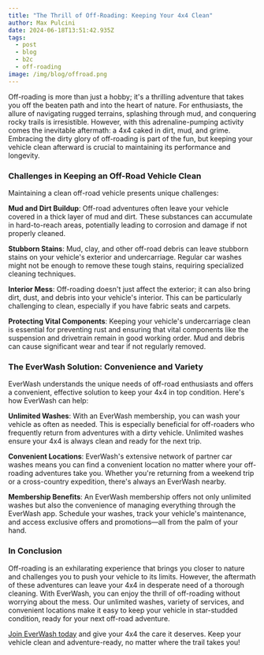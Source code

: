 ```yaml
---
title: "The Thrill of Off-Roading: Keeping Your 4x4 Clean"
author: Max Pulcini
date: 2024-06-18T13:51:42.935Z
tags:
  - post
  - blog
  - b2c
  - off-roading
image: /img/blog/offroad.png
---
```

Off-roading is more than just a hobby; it's a thrilling adventure that takes you off the beaten path and into the heart of nature. For enthusiasts, the allure of navigating rugged terrains, splashing through mud, and conquering rocky trails is irresistible. However, with this adrenaline-pumping activity comes the inevitable aftermath: a 4x4 caked in dirt, mud, and grime. Embracing the dirty glory of off-roading is part of the fun, but keeping your vehicle clean afterward is crucial to maintaining its performance and longevity.

### Challenges in Keeping an Off-Road Vehicle Clean

Maintaining a clean off-road vehicle presents unique challenges:

**Mud and Dirt Buildup**: Off-road adventures often leave your vehicle covered in a thick layer of mud and dirt. These substances can accumulate in hard-to-reach areas, potentially leading to corrosion and damage if not properly cleaned.

**Stubborn Stains**: Mud, clay, and other off-road debris can leave stubborn stains on your vehicle's exterior and undercarriage. Regular car washes might not be enough to remove these tough stains, requiring specialized cleaning techniques.

**Interior Mess**: Off-roading doesn't just affect the exterior; it can also bring dirt, dust, and debris into your vehicle's interior. This can be particularly challenging to clean, especially if you have fabric seats and carpets.

**Protecting Vital Components**: Keeping your vehicle's undercarriage clean is essential for preventing rust and ensuring that vital components like the suspension and drivetrain remain in good working order. Mud and debris can cause significant wear and tear if not regularly removed.

### The EverWash Solution: Convenience and Variety

EverWash understands the unique needs of off-road enthusiasts and offers a convenient, effective solution to keep your 4x4 in top condition. Here's how EverWash can help:

**Unlimited Washes**: With an EverWash membership, you can wash your vehicle as often as needed. This is especially beneficial for off-roaders who frequently return from adventures with a dirty vehicle. Unlimited washes ensure your 4x4 is always clean and ready for the next trip.

**Convenient Locations**: EverWash's extensive network of partner car washes means you can find a convenient location no matter where your off-roading adventures take you. Whether you're returning from a weekend trip or a cross-country expedition, there's always an EverWash nearby.

**Membership Benefits**: An EverWash membership offers not only unlimited washes but also the convenience of managing everything through the EverWash app. Schedule your washes, track your vehicle's maintenance, and access exclusive offers and promotions—all from the palm of your hand.

### In Conclusion

Off-roading is an exhilarating experience that brings you closer to nature and challenges you to push your vehicle to its limits. However, the aftermath of these adventures can leave your 4x4 in desperate need of a thorough cleaning. With EverWash, you can enjoy the thrill of off-roading without worrying about the mess. Our unlimited washes, variety of services, and convenient locations make it easy to keep your vehicle in star-studded condition, ready for your next off-road adventure.

[Join EverWash today](https://www.everwash.com/members) and give your 4x4 the care it deserves. Keep your vehicle clean and adventure-ready, no matter where the trail takes you!